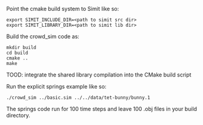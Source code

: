 Point the cmake build system to Simit like so:

    export SIMIT_INCLUDE_DIR=<path to simit src dir>
    export SIMIT_LIBRARY_DIR=<path to simit lib dir>

Build the crowd_sim code as:

    mkdir build
    cd build
    cmake ..
    make

TOOD: integrate the shared library compilation into the CMake build script

Run the explicit springs example like so:

    ./crowd_sim ../basic.sim ../../data/tet-bunny/bunny.1

The springs code run for 100 time steps and leave 100 .obj files in
your build directory.

